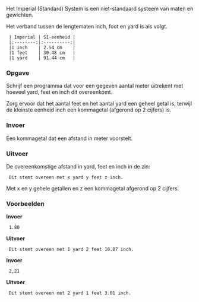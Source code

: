 Het Imperial (Standard) System is een niet-standaard systeem van maten en gewichten.

Het verband tussen de lengtematen inch, foot en yard is als volgt.


     
     | Imperial | SI-eenheid |
     |:--------:|:----------:|
     |1 inch    | 2.54 cm    |
     |1 feet    | 30.48 cm   |
     |1 yard    | 91.44 cm   |



### Opgave

Schrijf een programma dat voor een gegeven aantal meter uitrekent met hoeveel yard, feet en inch dit overeenkomt.

Zorg ervoor dat het aantal feet en het aantal yard een geheel getal is, terwijl de kleinste eenheid inch een kommagetal (afgerond op 2 cijfers) is.

### Invoer

Een kommagetal dat een afstand in meter voorstelt.

### Uitvoer

De overeenkomstige afstand in yard, feet en inch in de zin:  

     Dit stemt overeen met x yard y feet z inch.

Met x en y gehele getallen en z een kommagetal afgerond op 2 cijfers.

### Voorbeelden

**Invoer**

     1.80

**Uitvoer**

     Dit stemt overeen met 1 yard 2 feet 10.87 inch.
     
**Invoer**

     2,21

**Uitvoer**

     Dit stemt overeen met 2 yard 1 feet 3.01 inch.
